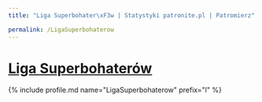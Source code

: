 ```yaml
---
title: "Liga Superbohater\xF3w | Statystyki patronite.pl | Patromierz"

permalink: /LigaSuperbohaterow
---
```


# [Liga Superbohaterów](https://patronite.pl/LigaSuperbohaterow)

{% include profile.md name="LigaSuperbohaterow" prefix="l" %}
